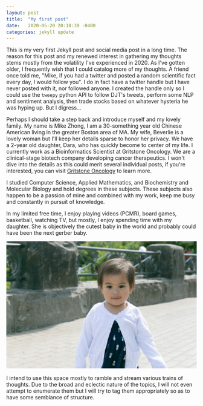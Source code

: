 ```yaml
---
layout: post
title:  "My first post"
date:   2020-05-20 20:18:39 -0400
categories: jekyll update
---
```

This is my very first Jekyll post and social media post in a long time. The reason for this post 
and my renewed interest in gathering my thoughts stems mostly from the volatility I've experienced 
in 2020. As I've gotten older, I frequently wish that I could catalog more of my thoughts. A friend 
once told me, "Mike, if you had a twitter and posted a random scientific fact every day, I would 
follow you". I do in fact have a twitter handle but I have never posted with it, nor followed anyone. 
I created the handle only so I could use the `tweepy` python API to follow DJT's tweets, perform some NLP
and sentiment analysis, then trade stocks based on whatever hysteria he was hyping up. But I digress...

Perhaps I should take a step back and introduce myself and my lovely family. My name is Mike Zhong, I 
am a 30-something year old Chinese American living in the greater Boston area of MA. My wife, Beverlie 
is a lovely woman but I'll keep her details sparse to honor her privacy. We have a 2-year old daughter, 
Dara, who has quickly become to center of my life. I currently work as a Bioinformatics Scientist at Gritstone
Oncology. We are a clinical-stage biotech company developing cancer therapeutics. I won't dive into the 
details as this could merit several individual posts, if you're interested, you can visit 
[Gritstone Oncology][gritstone-oncology] to learn more.

I studied Computer Science, Applied Mathematics, and Biochemistry and Molecular Biology and hold degrees
in these subjects. These subjects also happen to be a passion of mine and combined with my work, keep me 
busy and constantly in pursuit of knowledge.

In my limited free time, I enjoy playing videos (PCMR), board games, basketball, watching TV, but mostly,
I enjoy spending time with my daughter. She is objectively the cutest baby in the world and probably could
have been the next gerber baby.

![dara](/assets/dara/dara_01.jpg)

I intend to use this space mostly to ramble and stream various trains of thoughts. Due to the broad and
eclectic nature of the topics, I will not even attempt to enumerate them but I will try to tag them 
appropriately so as to have some semblance of structure.


[gritstone-oncology]: https://gritstoneoncology.com
